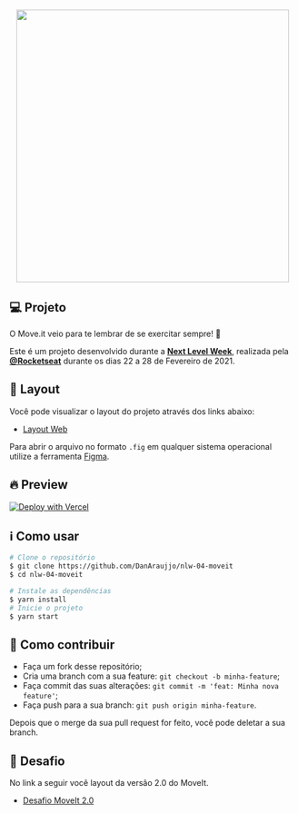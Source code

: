 <h1 align="center">
     <img alt="" title="" src=".github/happy.png"  width="480px"/>
</h1>

## 💻 Projeto

O Move.it veio para te lembrar de se exercitar sempre! 💜 

Este é um projeto desenvolvido durante a **[Next Level Week](https://nextlevelweek.com/)**, realizada pela **[@Rocketseat](https://github.com/Rocketseat)** durante os dias 22 a 28 de Fevereiro de 2021.

## 🔖 Layout

Você pode visualizar o layout do projeto através dos links abaixo:

- [Layout Web](https://www.figma.com/file/ge20pu3ofMOKoliUyKx1Nl/Move.it-1.0) 

Para abrir o arquivo no formato `.fig` em qualquer sistema operacional utilize a ferramenta [Figma](https://figma.com).


## 🔥 Preview

[![Deploy with Vercel](https://vercel.com/button)](https://moveit-eight-blond.vercel.app/) 

## :information_source: Como usar

```bash
# Clone o repositório
$ git clone https://github.com/DanAraujjo/nlw-04-moveit
$ cd nlw-04-moveit

# Instale as dependências
$ yarn install
# Inicie o projeto
$ yarn start
```

## 🤔 Como contribuir

- Faça um fork desse repositório;
- Cria uma branch com a sua feature: `git checkout -b minha-feature`;
- Faça commit das suas alterações: `git commit -m 'feat: Minha nova feature'`;
- Faça push para a sua branch: `git push origin minha-feature`.

Depois que o merge da sua pull request for feito, você pode deletar a sua branch.

## 🧠 Desafio

No link a seguir você layout da versão 2.0 do MoveIt.

- [Desafio MoveIt 2.0](https://www.figma.com/file/vRbW1u0CEZuG2zE6bU5qLg/Move.it-2.0/duplicate)